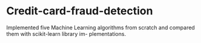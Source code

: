 # Credit-card-fraud-detection
Implemented five Machine Learning algorithms from scratch and compared them with scikit-learn library im- plementations.
